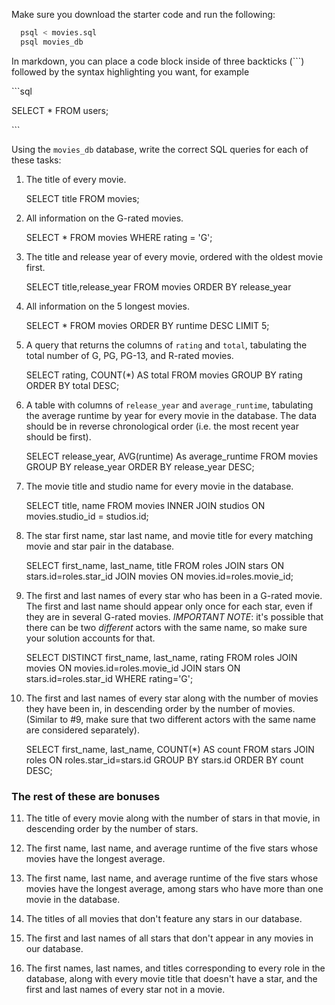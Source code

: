 Make sure you download the starter code and run the following:

```sh
  psql < movies.sql
  psql movies_db
```

In markdown, you can place a code block inside of three backticks (```) followed by the syntax highlighting you want, for example

\```sql

SELECT \* FROM users;

\```

Using the `movies_db` database, write the correct SQL queries for each of these tasks:

1.  The title of every movie.

    SELECT title FROM movies;

2.  All information on the G-rated movies.

    SELECT * FROM movies WHERE rating = 'G';

3.  The title and release year of every movie, ordered with the
    oldest movie first.

    SELECT title,release_year FROM movies ORDER BY release_year

4.  All information on the 5 longest movies.

    SELECT * FROM movies ORDER BY runtime DESC LIMIT 5;

5.  A query that returns the columns of `rating` and `total`, tabulating the
    total number of G, PG, PG-13, and R-rated movies.

    SELECT rating, COUNT(*) AS total FROM movies GROUP BY rating ORDER BY total DESC;


6.  A table with columns of `release_year` and `average_runtime`,
    tabulating the average runtime by year for every movie in the database. The data should be in reverse chronological order (i.e. the most recent year should be first).

    SELECT release_year,  AVG(runtime) As average_runtime FROM movies GROUP BY release_year ORDER BY release_year DESC;
     
7.  The movie title and studio name for every movie in the
    database.
    
    SELECT title, name FROM movies INNER JOIN studios ON movies.studio_id = studios.id;

8.  The star first name, star last name, and movie title for every
    matching movie and star pair in the database.

    SELECT first_name, last_name, title FROM roles JOIN stars ON stars.id=roles.star_id JOIN movies ON movies.id=roles.movie_id;

9.  The first and last names of every star who has been in a G-rated movie. The first and last name should appear only once for each star, even if they are in several G-rated movies. *IMPORTANT NOTE*: it's possible that there can be two *different* actors with the same name, so make sure your solution accounts for that.
    
    SELECT DISTINCT first_name, last_name, rating FROM roles JOIN movies ON movies.id=roles.movie_id JOIN stars ON stars.id=roles.star_id WHERE rating='G';

10. The first and last names of every star along with the number
    of movies they have been in, in descending order by the number of movies. (Similar to #9, make sure
    that two different actors with the same name are considered separately).


    SELECT first_name, last_name, COUNT(*) AS count FROM stars JOIN roles ON roles.star_id=stars.id GROUP BY stars.id ORDER BY count DESC;

### The rest of these are bonuses

11. The title of every movie along with the number of stars in
    that movie, in descending order by the number of stars.

12. The first name, last name, and average runtime of the five
    stars whose movies have the longest average.

13. The first name, last name, and average runtime of the five
    stars whose movies have the longest average, among stars who have more than one movie in the database.

14. The titles of all movies that don't feature any stars in our
    database.

15. The first and last names of all stars that don't appear in any movies in our database.

16. The first names, last names, and titles corresponding to every
    role in the database, along with every movie title that doesn't have a star, and the first and last names of every star not in a movie.
